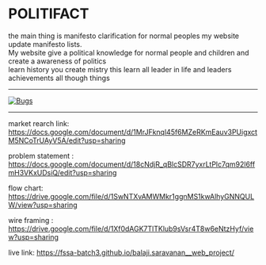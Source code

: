 # POLITIFACT
the main thing is manifesto clarification for normal peoples my website update manifesto lists.<br>
 My website give a political knowledge for normal people and children and create a awareness of politics<br>
 learn history you create mistry this learn all leader in life and leaders achievements all though things <br>
 <hr>



 [![Bugs](https://sonarcloud.io/api/project_badges/measure?project=fssa-batch3_balaji.saravanan__web_project&metric=bugs)](https://sonarcloud.io/summary/new_code?id=fssa-batch3_balaji.saravanan__web_project)
 <hr>

market rearch link:      https://docs.google.com/document/d/1MrJFknql45f6MZeRKmEauv3PUigxctM5NCoTrUAyV5A/edit?usp=sharing

problem statement :      https://docs.google.com/document/d/18cNdjR_qBlcSDR7yxrLtPlc7qm92l6ffmH3VKxUDsiQ/edit?usp=sharing

flow chart:              https://drive.google.com/file/d/1SwNTXvAMWMkr1ggnMS1kwAlhyGNNQULW/view?usp=sharing

wire framing :           https://drive.google.com/file/d/1Xf0dAGK7TlTKlub9sVsr4T8w6eNtzHyf/view?usp=sharing


live link:    https://fssa-batch3.github.io/balaji.saravanan__web_project/